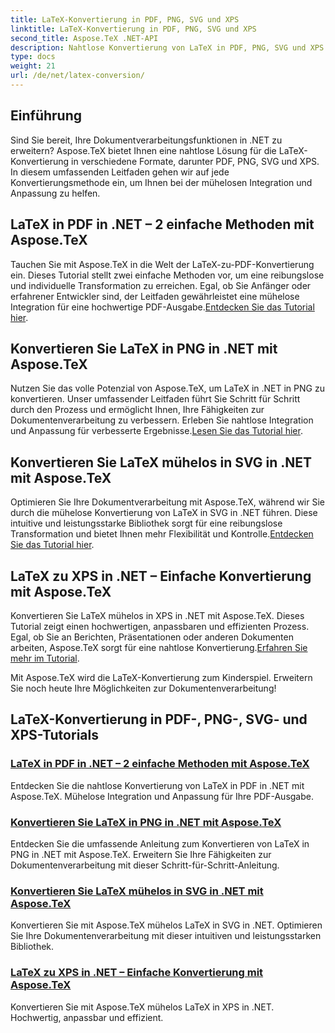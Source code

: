 ```yaml
---
title: LaTeX-Konvertierung in PDF, PNG, SVG und XPS
linktitle: LaTeX-Konvertierung in PDF, PNG, SVG und XPS
second_title: Aspose.TeX .NET-API
description: Nahtlose Konvertierung von LaTeX in PDF, PNG, SVG und XPS in .NET mit Aspose.TeX. Mühelose Integration für individuelle, hochwertige PDF-Ausgabe.
type: docs
weight: 21
url: /de/net/latex-conversion/
---
```

## Einführung

Sind Sie bereit, Ihre Dokumentverarbeitungsfunktionen in .NET zu erweitern? Aspose.TeX bietet Ihnen eine nahtlose Lösung für die LaTeX-Konvertierung in verschiedene Formate, darunter PDF, PNG, SVG und XPS. In diesem umfassenden Leitfaden gehen wir auf jede Konvertierungsmethode ein, um Ihnen bei der mühelosen Integration und Anpassung zu helfen.

## LaTeX in PDF in .NET – 2 einfache Methoden mit Aspose.TeX

 Tauchen Sie mit Aspose.TeX in die Welt der LaTeX-zu-PDF-Konvertierung ein. Dieses Tutorial stellt zwei einfache Methoden vor, um eine reibungslose und individuelle Transformation zu erreichen. Egal, ob Sie Anfänger oder erfahrener Entwickler sind, der Leitfaden gewährleistet eine mühelose Integration für eine hochwertige PDF-Ausgabe.[Entdecken Sie das Tutorial hier](./to-pdf/).

## Konvertieren Sie LaTeX in PNG in .NET mit Aspose.TeX

 Nutzen Sie das volle Potenzial von Aspose.TeX, um LaTeX in .NET in PNG zu konvertieren. Unser umfassender Leitfaden führt Sie Schritt für Schritt durch den Prozess und ermöglicht Ihnen, Ihre Fähigkeiten zur Dokumentenverarbeitung zu verbessern. Erleben Sie nahtlose Integration und Anpassung für verbesserte Ergebnisse.[Lesen Sie das Tutorial hier](./to-png/).

## Konvertieren Sie LaTeX mühelos in SVG in .NET mit Aspose.TeX

 Optimieren Sie Ihre Dokumentverarbeitung mit Aspose.TeX, während wir Sie durch die mühelose Konvertierung von LaTeX in SVG in .NET führen. Diese intuitive und leistungsstarke Bibliothek sorgt für eine reibungslose Transformation und bietet Ihnen mehr Flexibilität und Kontrolle.[Entdecken Sie das Tutorial hier](./to-svg/).

## LaTeX zu XPS in .NET – Einfache Konvertierung mit Aspose.TeX

 Konvertieren Sie LaTeX mühelos in XPS in .NET mit Aspose.TeX. Dieses Tutorial zeigt einen hochwertigen, anpassbaren und effizienten Prozess. Egal, ob Sie an Berichten, Präsentationen oder anderen Dokumenten arbeiten, Aspose.TeX sorgt für eine nahtlose Konvertierung.[Erfahren Sie mehr im Tutorial](./to-xps/).

Mit Aspose.TeX wird die LaTeX-Konvertierung zum Kinderspiel. Erweitern Sie noch heute Ihre Möglichkeiten zur Dokumentenverarbeitung!
## LaTeX-Konvertierung in PDF-, PNG-, SVG- und XPS-Tutorials
### [LaTeX in PDF in .NET – 2 einfache Methoden mit Aspose.TeX](./to-pdf/)
Entdecken Sie die nahtlose Konvertierung von LaTeX in PDF in .NET mit Aspose.TeX. Mühelose Integration und Anpassung für Ihre PDF-Ausgabe.
### [Konvertieren Sie LaTeX in PNG in .NET mit Aspose.TeX](./to-png/)
Entdecken Sie die umfassende Anleitung zum Konvertieren von LaTeX in PNG in .NET mit Aspose.TeX. Erweitern Sie Ihre Fähigkeiten zur Dokumentenverarbeitung mit dieser Schritt-für-Schritt-Anleitung.
### [Konvertieren Sie LaTeX mühelos in SVG in .NET mit Aspose.TeX](./to-svg/)
Konvertieren Sie mit Aspose.TeX mühelos LaTeX in SVG in .NET. Optimieren Sie Ihre Dokumentenverarbeitung mit dieser intuitiven und leistungsstarken Bibliothek.
### [LaTeX zu XPS in .NET – Einfache Konvertierung mit Aspose.TeX](./to-xps/)
Konvertieren Sie mit Aspose.TeX mühelos LaTeX in XPS in .NET. Hochwertig, anpassbar und effizient.